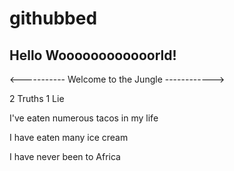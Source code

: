 # githubbed

## Hello Woooooooooooorld!


<----------- Welcome to the Jungle ------------>

2 Truths 1 Lie

I've eaten numerous tacos in my life

I have eaten many ice cream

I have never been to Africa
